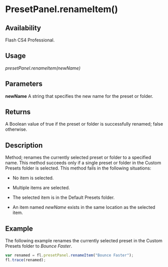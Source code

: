 # PresetPanel.renameItem()

## Availability

Flash CS4 Professional.

## Usage

*presetPanel.renameItem(newName)*

## Parameters

**newName** A string that specifies the new name for the preset or folder.

## Returns

A Boolean value of true if the preset or folder is successfully renamed; false otherwise.

## Description

Method; renames the currently selected preset or folder to a specified name. This method succeeds only if a single preset or folder in the Custom Presets folder is selected. This method fails in the following situations:

- No item is selected.

- Multiple items are selected.

- The selected item is in the Default Presets folder.

- An item named *newName* exists in the same location as the selected item.

## Example

The following example renames the currently selected preset in the Custom Presets folder to *Bounce Faster*.

```javascript
var renamed = fl.presetPanel.renameItem("Bounce Faster");
fl.trace(renamed);
```
